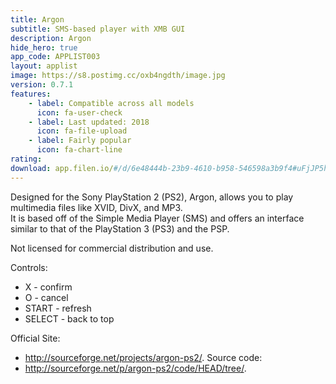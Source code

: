 ```yaml
---
title: Argon
subtitle: SMS-based player with XMB GUI
description: Argon
hide_hero: true
app_code: APPLIST003
layout: applist
image: https://s8.postimg.cc/oxb4ngdth/image.jpg
version: 0.7.1
features:
    - label: Compatible across all models
      icon: fa-user-check
    - label: Last updated: 2018
      icon: fa-file-upload
    - label: Fairly popular
      icon: fa-chart-line
rating: 
download: app.filen.io/#/d/6e48444b-23b9-4610-b958-546598a3b9f4#uFjJP5hPgAyYpCRG4fBgpfWlm8XDh5Ao
---
```


Designed for the Sony PlayStation 2 (PS2), Argon, allows you to play multimedia files like XVID, DivX, and MP3.  
It is based off of the Simple Media Player (SMS) and offers an interface similar to that of the PlayStation 3 (PS3) and the PSP.  

Not licensed for commercial distribution and use.  

Controls:
- X - confirm
- O - cancel
- START - refresh
- SELECT - back to top

Official Site:
- http://sourceforge.net/projects/argon-ps2/.
Source code:
- http://sourceforge.net/p/argon-ps2/code/HEAD/tree/.
